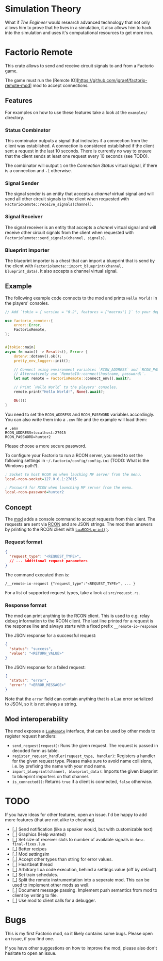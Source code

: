 
# Simulation Theory

What if *The Engineer* would research advanced technology that not only allows him to prove that he lives in a
simulation, it also allows him to hack into the simulation and uses it's computational resources to get more iron.

# Factorio Remote

This crate allows to send and receive circuit signals to and from a Factorio game.

The game must run the [Remote IO][https://github.com/jgraef/factorio-remote-mod] mod to accept connections.

## Features

For examples on how to use these features take a look at the `examples/` directory.

### Status Combinator

This combinator outputs a signal that indicates if a connection from the client was established. A connection is
considered established if the client sent a request in the last 10 seconds. There is currently no way to ensure that
the client sends at least one request every 10 seconds (see TODO).

The combinator will output `1`  on the *Connection Status* virtual signal, if there is a connection and `-1` otherwise. 

### Signal Sender

The signal sender is an entity that accepts a *channel* virtual signal and will send all other circuit signals to the
client when requested with `FactorioRemote::receive_signals(channel)`.

### Signal Receiver

The signal receiver is an entity that accepts a *channel* virtual signal and will receive other circuit signals from
the client when requested with `FactorioRemote::send_signals(channel, signals)`. 

### Blueprint Importer

The blueprint importer is a chest that can import a blueprint that is send by the client with
`FactorioRemote::import_blueprint(channel, blueprint_data)`. It also accepts a channel virtual signal.

## Example

The following example code connects to the mod and prints `Hello World!` in the players' consoles.

```rust
// Add `tokio = { version = "0.2", features = ["macros"] }` to your dependencies

use factorio_remote::{
    error::Error,
    FactorioRemote,
};


#[tokio::main]
async fn main() -> Result<(), Error> {
    dotenv::dotenv().ok();
    pretty_env_logger::init();

    // Connect using environment variables `RCON_ADDRESS` and `RCON_PASSWORD`
    // Alternatively use `RemoteIO::connect(hostname, password)`.
    let mut remote = FactorioRemote::connect_env().await?;

    // Print `Hello World` to the players' consoles.
    remote.print("Hello World!", None).await?;

    Ok(())
}
```

You need to set the `RCON_ADDRESS` and `RCON_PASSWORD` variables accordingly. You can also write them into a `.env`
file and the example will load them:

```dotenv
# .env
RCON_ADDRESS=localhost:27015
RCON_PASSWORD=hunter2
```

Please choose a more secure password.

To configure your Factorio to run a RCON server, you need to set the following settings in
`~/.factorio/config/config.ini` (TODO: What is the Windows path?).

```ini
; Socket to host RCON on when lauching MP server from the menu.
local-rcon-socket=127.0.0.1:27015

; Password for RCON when launching MP server from the menu.
local-rcon-password=hunter2
```

## Concept

The [mod](https://github.com/jgraef/factorio-remote-mod) adds a console command to accept requests from this client.
The requests are sent via [RCON](https://github.com/panicbit/rust-rcon) and are JSON strings. The mod then answers by
printing to the RCON client with [`LuaRCON.print()`](https://lua-api.factorio.com/latest/LuaRCON.html#LuaRCON.print).

### Request format

```json
{
  "request_type": "<REQUEST_TYPE>",
  // ... Additional request parameters
}
```

The command executed then is:

```
/__remote-io-request {"request_type":"<REQUEST_TYPE>", ... }
```

For a list of supported request types, take a look at `src/request.rs`.
 
### Response format

The mod can print anything to the RCON client. This is used to e.g. relay debug information to the RCON client. The
last line printed for a request is the response line and always starts with a fixed prefix `__remote-io-response`

The JSON response for a successful request:

```json
{
  "status": "success",
  "value": "<RETURN_VALUE>"
}
```

The JSON response for a failed request:

```json
{
  "status": "error",
  "error": "<ERROR_MESSAGE>"
}
```

Note that the `error` field can contain anything that is a Lua error serialized to JSON, so it is not always a string.

## Mod interoperability

The mod exposes a [`LuaRemote`](https://lua-api.factorio.com/latest/LuaRemote.html) interface, that can be used by
other mods to register request handlers:

 - `send_request(request)`: Runs the given request. The request is passed in decoded form as table.
 - `register_request_handler(request_type, handler)`: Registers a handler for the given request type. Please make sure
   to avoid name collisions, i.e. by prefixing the name with your mod name.
 - `import_blueprint(channel, blueprint_data)`: Imports the given blueprint to blueprint importers on that channel.
 - `is_connected()`: Returns `true` if a client is connected, `false` otherwise.

# TODO

If you have ideas for other features, open an issue. I'd be happy to add more features (that are not alike to cheating).

 - [_] Send notification (like a speaker would, but with customizable text)
 - [_] Graphics (Help wanted)
 - [_] Set size of receiver slots to number of available signals in `data-final-fixes.lua`
 - [_] Better recipes
 - [_] Mod settingsim
 - [_] Accept other types than string for error values.
 - [_] Heartbeat thread
 - [_] Arbitrary Lua code execution, behind a settings value (off by default).
 - [_] Set train schedules.
 - [_] Split the remote instrumentation into a seperate mod. This can be used to implement other mods as well.
 - [_] Document message passing. Implement push semantics from mod to client by writing to file.
 - [_] Use mod to client calls for a debugger.

# Bugs

This is my first Factorio mod, so it likely contains some bugs. Please open an issue, if you find one.

If you have other suggestions on how to improve the mod, please also don't hesitate to open an issue.
